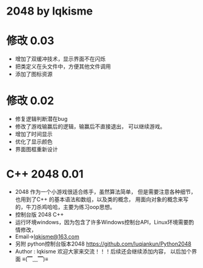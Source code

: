 # **2048 by lqkisme**

# 修改  0.03
- 增加了双缓冲技术，显示界面不在闪烁
- 把类定义在头文件中，方便其他文件调用
- 添加了图标资源


# 修改  0.02
- 修复逻辑判断潜在bug
- 修改了游戏输赢后的逻辑，输赢后不直接退出，
	可以继续游戏。
- 增加了时间显示
- 优化了显示颜色
- 界面图框重新设计

# C++ 2048  0.01

- 2048 作为一个小游戏很适合练手，虽然算法简单，
  但是需要注意各种细节，也用到了C++ 的基本语法和数组，以及类的概念，
  用面向对象的概念来写的，牛刀杀鸡哈哈，主要为练习oop思想。
- 控制台版 2048 C++
- 运行环境windows，因为包含了许多Windows控制台API，Linux环境需要酌情修改，
- Email->lqkisme@163.com
- 另附 python控制台版本2048 https://github.com/luqiankun/Python2048
- Author : lqkisme
  欢迎大家来交流！！！后续还会继续添加内容， 以后加个界面 ≡(▔﹏▔)≡
